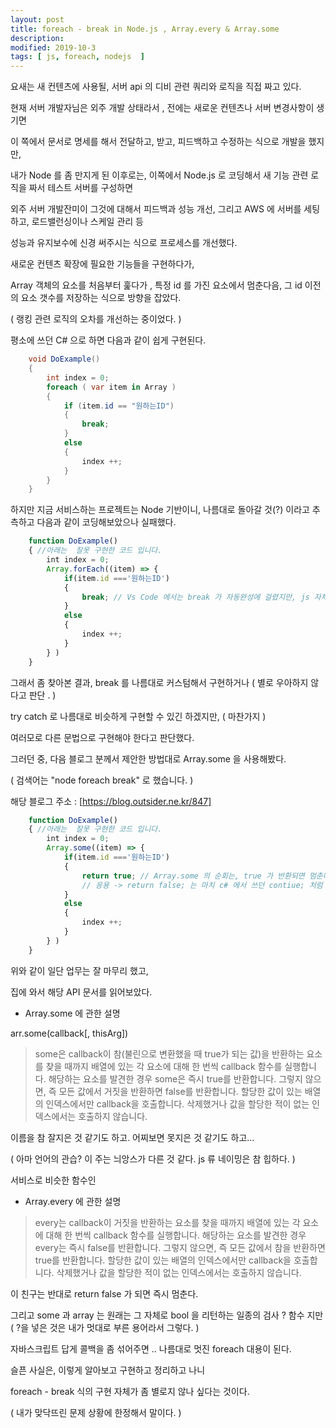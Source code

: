 ```yaml
---
layout: post
title: foreach - break in Node.js , Array.every & Array.some 
description: 
modified: 2019-10-3
tags: [ js, foreach, nodejs  ] 
---
```


요새는 새 컨텐츠에 사용될, 서버 api 의 디비 관련 쿼리와 로직을 직접 짜고 있다. 

현재 서버 개발자님은 외주 개발 상태라서 , 전에는 새로운 컨텐츠나 서버 변경사항이 생기면 

이 쪽에서 문서로 명세를 해서 전달하고, 받고, 피드백하고 수정하는 식으로 개발을 했지만, 

내가 Node 를 좀 만지게 된 이후로는, 이쪽에서 Node.js 로 코딩해서 새 기능 관련 로직을 짜서 테스트 서버를 구성하면 

외주 서버 개발잔미이 그것에 대해서 피드백과 성능 개선, 그리고 AWS 에 서버를 세팅하고, 로드밸런싱이나 스케일 관리 등 

성능과 유지보수에 신경 써주시는 식으로 프로세스를 개선했다. 

새로운 컨텐츠 확장에 필요한 기능들을 구현하다가, 

Array 객체의 요소를 처음부터 훑다가 , 특정 id 를 가진 요소에서 멈춘다음, 그 id 이전의 요소 갯수를 저장하는 식으로 방향을 잡았다. 

( 랭킹 관련 로직의 오차를 개선하는 중이었다. )

평소에 쓰던 C# 으로 하면 다음과 같이 쉽게 구현된다. 

```csharp
    void DoExample()
    {
        int index = 0;
        foreach ( var item in Array )
        {
            if (item.id == "원하는ID")
            {
                break;
            }
            else
            {
                index ++;
            }
        }
    }
```

하지만 지금 서비스하는 프로젝트는 Node 기반이니, 나름대로 돌아갈 것(?) 이라고 추측하고 다음과 같이 코딩해보았으나 실패했다. 
```js
    function DoExample()
    { //아래는  잘못 구현한 코드 입니다. 
        int index = 0;
        Array.forEach((item) => {
            if(item.id ==='원하는ID')
            {
                break; // Vs Code 에서는 break 가 자동완성에 걸렸지만, js 자체에서 지원하지는 않는다고 한다. 
            }
            else
            {
                index ++; 
            }
        } )
    }
```

그래서 좀 찾아본 결과, break 를 나름대로 커스텀해서 구현하거나 ( 별로 우아하지 않다고 판단 . )

try catch 로 나름대로 비슷하게 구현할 수 있긴 하겠지만, ( 마찬가지 )

여러모로 다른 문법으로 구현해야 한다고 판단했다. 

그러던 중, 다음 블로그 분께서 제안한 방법대로 Array.some 을 사용해봤다. 

( 검색어는 "node foreach break" 로 했습니다. )

해당 블로그 주소 : [https://blog.outsider.ne.kr/847] 


```js
    function DoExample()
    { //아래는  잘못 구현한 코드 입니다. 
        int index = 0;
        Array.some((item) => {
            if(item.id ==='원하는ID')
            {
                return true; // Array.some 의 순회는, true 가 반환되면 멈춘다. 
                // 응용 -> return false; 는 마치 c# 에서 쓰던 contiue; 처럼 쓸 수 있다. 
            }
            else
            {
                index ++; 
            }
        } )
    }
```

위와 같이 일단 업무는 잘 마무리 했고, 

집에 와서 해당 API 문서를 읽어보았다. 

- Array.some 에 관한 설명 

arr.some(callback[, thisArg])

> some은 callback이 참(불린으로 변환했을 때 true가 되는 값)을 반환하는 요소를 찾을 때까지 배열에 있는 각 요소에 대해 한 번씩 callback 함수를 실행합니다. 해당하는 요소를 발견한 경우 some은 즉시 true를 반환합니다. 그렇지 않으면, 즉 모든 값에서 거짓을 반환하면 false를 반환합니다. 할당한 값이 있는 배열의 인덱스에서만 callback을 호출합니다. 삭제했거나 값을 할당한 적이 없는 인덱스에서는 호출하지 않습니다.


이름을 참 잘지은 것 같기도 하고. 어찌보면 못지은 것 같기도 하고...

( 아마 언어의 관습? 이 주는 늬앙스가 다른 것 같다. js 류 네이밍은 참 힙하다. )

서비스로 비슷한 함수인 

- Array.every 에 관한 설명

> every는 callback이 거짓을 반환하는 요소를 찾을 때까지 배열에 있는 각 요소에 대해 한 번씩 callback 함수를 실행합니다. 해당하는 요소를 발견한 경우 every는 즉시 false를 반환합니다. 그렇지 않으면, 즉 모든 값에서 참을 반환하면 true를 반환합니다. 할당한 값이 있는 배열의 인덱스에서만 callback을 호출합니다. 삭제했거나 값을 할당한 적이 없는 인덱스에서는 호출하지 않습니다.

이 친구는 반대로 return false 가 되면 즉시 멈춘다. 

그리고 some 과 array 는 원래는 그 자체로 bool 을 리턴하는 일종의 검사 ? 함수 지만 ( ?을 넣은 것은 내가 멋대로 부른 용어라서 그렇다. )

자바스크립트 답게 콜백을 좀 섞어주면 .. 나름대로 멋진 foreach 대용이 된다.

슬픈 사실은, 이렇게 알아보고 구현하고 정리하고 나니 

foreach - break 식의 구현 자체가 좀 별로지 않나 싶다는 것이다. 

( 내가 맞닥뜨린 문제 상황에 한정해서 말이다. )


